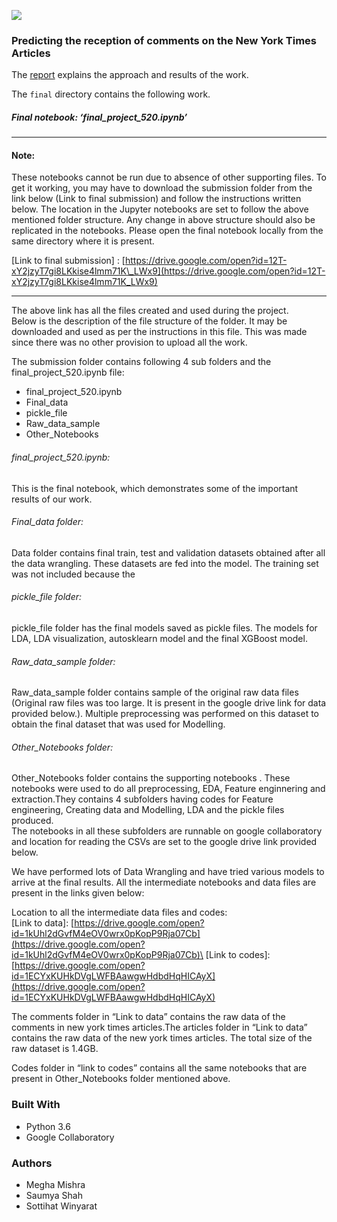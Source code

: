 

![](https://drive.google.com/uc?export=view&id=1_bH9Bbs46n3Fmd2FCdr9nGXooAHzoW-X)

### Predicting the reception of comments on the New York Times Articles 

The [report](Report.pdf) explains the approach and results of the work. 

The `final` directory contains the following work. 

##### Final notebook: ‘final\_project\_520.ipynb’ 

* * * * *

#### Note: 
These notebooks cannot be run due to absence of other supporting files.
To get it working, you may have to download the submission folder from
the link below (Link to final submission) and follow the instructions
written below. The location in the Jupyter notebooks are set to follow
the above mentioned folder structure. Any change in above structure
should also be replicated in the notebooks. Please open the final
notebook locally from the same directory where it is present.

[Link to final submission] :
[https://drive.google.com/open?id=12T-xY2jzyT7gi8LKkise4lmm71K\_LWx9](https://drive.google.com/open?id=12T-xY2jzyT7gi8LKkise4lmm71K_LWx9)

* * * * *

The above link has all the files created and used during the project.\
 Below is the description of the file structure of the folder. It may be
downloaded and used as per the instructions in this file. This was made
since there was no other provision to upload all the work.

The submission folder contains following 4 sub folders and the
final\_project\_520.ipynb file:

-   final\_project\_520.ipynb
-   Final\_data
-   pickle\_file
-   Raw\_data\_sample
-   Other\_Notebooks

###### final\_project\_520.ipynb:
This is the final notebook, which demonstrates some of the important
results of our work.

###### Final\_data folder:

Data folder contains final train, test and validation datasets obtained
after all the data wrangling. These datasets are fed into the model. The
training set was not included because the

###### pickle\_file folder: 

pickle\_file folder has the final models saved as pickle files. The
models for LDA, LDA visualization, autosklearn model and the final
XGBoost model.

###### Raw\_data\_sample folder:

Raw\_data\_sample folder contains sample of the original raw data files
(Original raw files was too large. It is present in the google drive
link for data provided below.). Multiple preprocessing was performed on
this dataset to obtain the final dataset that was used for Modelling.

###### Other\_Notebooks folder: 

Other\_Notebooks folder contains the supporting notebooks . These
notebooks were used to do all preprocessing, EDA, Feature enginnering
and extraction.They contains 4 subfolders having codes for Feature
engineering, Creating data and Modelling, LDA and the pickle files
produced.\
 The notebooks in all these subfolders are runnable on google
collaboratory and location for reading the CSVs are set to the google
drive link provided below.

We have performed lots of Data Wrangling and have tried various models
to arrive at the final results. All the intermediate notebooks and data
files are present in the links given below:

Location to all the intermediate data files and codes:\
 [Link to data]:
[https://drive.google.com/open?id=1kUhl2dGvfM4eOV0wrx0pKopP9Rja07Cb](https://drive.google.com/open?id=1kUhl2dGvfM4eOV0wrx0pKopP9Rja07Cb)\
 [Link to codes]:
[https://drive.google.com/open?id=1ECYxKUHkDVgLWFBAawgwHdbdHqHICAyX](https://drive.google.com/open?id=1ECYxKUHkDVgLWFBAawgwHdbdHqHICAyX)

The comments folder in “Link to data” contains the raw data of the
comments in new york times articles.The articles folder in “Link to
data” contains the raw data of the new york times articles. The total
size of the raw dataset is 1.4GB.

Codes folder in “link to codes” contains all the same notebooks that are
present in Other\_Notebooks folder mentioned above.

### Built With 

-   Python 3.6
-   Google Collaboratory

### Authors 

-   Megha Mishra
-   Saumya Shah
-   Sottihat Winyarat

